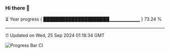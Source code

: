 ### Hi there 👋

⏳ Year progress { █████████████████████▁▁▁▁▁▁▁▁▁ } 73.24 %

---

⏰ Updated on Wed, 25 Sep 2024 01:18:34 GMT

![Progress Bar CI](https://github.com/liununu/liununu/workflows/Progress%20Bar%20CI/badge.svg)
